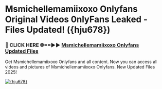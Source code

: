 # Msmichellemamiixoxo Onlyfans Original Videos 0nlyFans Leaked - Files Updated! ({hju678})

<h3>🔴 CLICK HERE 🌐==►► <a href="https://tinyurl.com/ms9xzufz" rel="nofollow">Msmichellemamiixoxo Onlyfans Updated Files</a></h3>

Get Msmichellemamiixoxo Onlyfans and all content. Now you can access all videos and pictures of Msmichellemamiixoxo Onlyfans. New Updated Files 2025!

[![{hju678}](https://i.imgur.com/PQ7UWWw.gif)](https://tinyurl.com/ms9xzufz)
